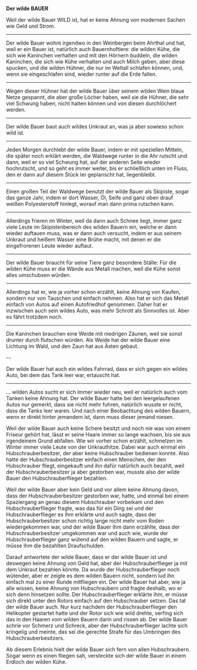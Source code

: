 **Der wilde BAUER**

Weil der wilde Bauer WILD ist, hat er keine Ahnung von modernen Sachen wie Geld
und Strom.

---

Der wilde Bauer wohnt irgendwo in den Weinbergen beim Ahrthal und
hat, weil er ein Bauer ist, natürlich auch Bauernhoftiere: die wilden Kühe, die
sich wie Kaninchen verhalten und mit den Hörnern buddeln, die wilden Kaninchen,
die sich wie Kühe verhalten und auch Milch geben, aber diese spucken, und die
wilden Hühner, die nur im Weltall schlafen können, und, wenn sie eingeschlafen
sind, wieder runter auf die Erde fallen.

---

Wegen dieser Hühner hat der wilde Bauer
über seinem wilden Wein blaue Netze gespannt, die aber große Löcher haben, weil
sie die Hühner, die sehr viel Schwung haben, nicht halten können und von diesen
durchlöchert werden.

---

Der wilde Bauer baut auch wildes Unkraut an, was ja aber sowieso schon wild ist.

---

Jeden Morgen durchlebt der wilde Bauer, indem er mit speziellen Mitteln, die
später noch erklärt werden, die Waldwege runter in die Ahr rutscht und dann,
weil er so viel Schwung hat, auf der anderen Seite wieder hochrutscht, und so
geht es immer weiter, bis er schließlich unten im Fluss, den er dann auf diesem
Stück ler geplanscht hat, liegenbleibt. 

---

Einen großen Teil der Waldwege benutzt
der wilde Bauer als Skipiste, sogar das ganze Jahr, indem er dort Wasser, Öl,
Seife und ganz oben drauf weißen Polyesterstoff hinlegt, worauf man dann prima
rutschen kann.

---

Allerdings frieren im Winter, weil da dann auch Schnee liegt, immer ganz viele
Leute im Skipistenbereich des wilden Bauern ein, welche er dann wieder auftauen
muss, was er dann auch versucht, indem er aus seinem Unkraut und heißem Wasser
eine Brühe macht, mit denen er die eingefrorenen Leute wieder auftaut.

---

Der wilde Bauer braucht für seine Tiere ganz besondere Ställe: Für die wilden
Kühe muss er die Wände aus Metall machen, weil die Kühe sonst alles umschubsen
würden. 

---

Allerdings hat er, wie ja vorher schon erzählt, keine Ahnung von Kaufen,
sondern nur von Tauschen und einfach nehmen. Also hat er sich das Metall einfach
von Autos auf einen Autofriedhof genommen. Daher hat er inzwischen auch sein
wildes Auto, was mehr Schrott als Sinnvolles ist. Aber es fährt trotzdem noch.

---


Die Kaninchen brauchen eine Weide mit niedrigen Zäunen, weil sie sonst
drunter durch flutschen würden. Als Weide hat der wilde Bauer eine Lichtung im Wald, und
den Zaun hat aus Ästen gebaut. 

--

Der wilde Bauer hat auch ein wildes Fahrrad, dass er sich gegen ein wildes Auto, bei dem das Tank leer war, ertauscht hat.


---

... wilden Autos sucht er sich immer wieder neu, weil er natürlich auch vom
Tanken keine Ahnung hat. Der wilde Bauer hatte bei den leergelaufenen Autos nur
gemerkt, dass sie nicht mehr fuhren, natürlich wusste er nicht, dass die Tanks
leer waren. Und nach einer Beobachtung des wilden Bauern, wenn er direkt hinter
jemandem ist, dann muss dieser jemand niesen.

Weil der wilde Bauer auch keine Schere besitzt und noch nie was von einem
Friseur gehört hat, lässt er seine Haare immer so lange wachsen, bis sie aus
irgendeinem Grund abfallen. Wie wir vorher schon erzählt, schmelzen im Winter
immer viele Leute von der Unkrauthitze. Dabei war auch einmal ein
Hubschrauberbesitzer, der aber keine Hubschrauber bedienen konnte. Also hatte
der Hubschrauberbesitzer einfach einen Menschen, der den Hubschrauber fliegt,
eingekauft und ihn dafür natürlich auch bezahlt, weil der Hubschrauberbesitzer
ja aber gestorben war, musste also der wilde Bauer den Hubschrauberflieger
bezahlen.

Weil der wilde Bauer aber kein Geld und vor allem keine Ahnung davon, dass der
Hubschrauberbesitzer gestorben war, hatte, und einmal bei einem Spaziergang an
genau diesem Hubschrauber vorbeikam und den Hubschrauberflieger fragte, was das
für ein Ding sei und der Hubschrauberflieger es ihm erklärte und auch sagte,
dass der Hubschrauberbesitzer schon richtig lange nicht mehr vom Roden
wiedergekommen war, und der wilde Bauer ihm dann erzählte, dass der
Hubschrauberbesitzer umgekommen war und auch wie, wurde der Hubschrauberflieger
ganz wütend auf den wilden Bauern und sagte, er müsse ihm die bezahlten
Draufschulden.

Darauf antwortete der wilde Bauer, dass er der wilde Bauer ist und deswegen
keine Ahnung von Geld hat, aber der Hubschrauberflieger ja mit dem Unkraut
bezahlen könnte. Da wurde der Hubschrauberflieger noch wütender, aber er zeigte
es dem wilden Bauern nicht, sondern lud ihn einfach mal zu einer Runde
mitfliegen ein. Der wilde Bauer hat aber, wie ja alle wissen, keine Ahnung von
Hubschraubern und fragte deshalb, wo er sich denn hinsetzen sollte. Der
Hubschrauberflieger erklärte ihm, er müsse sich direkt unter den Rotors einfach
auf den Hubschrauber setzen. Das tat der wilde Bauer auch. Nur kurz nachdem der
Hubschrauberflieger den Helikopter gestartet hatte und der Rotor sich wie wild
drehte, verfing sich das in den Haaren vom wilden Bauern darin und rissen ab.
Der wilde Bauer schrie vor Schmerz und Schreck, aber der Hubschrauberflieger
lachte sich kringelig und meinte, das sei die gerechte Strafe für das Umbringen
des Hubschrauberbesitzers.

Ab diesem Erlebnis hielt der wilde Bauer sich fern von allen Hubschraubern.
Sogar wenn es einen fliegen sah, versteckte sich der wilde Bauer in einem
Erdloch der wilden Kühe.
